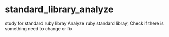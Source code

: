 # standard_library_analyze
study for standard ruby libray
Analyze ruby standard libray,
Check if there is something need to change or fix

